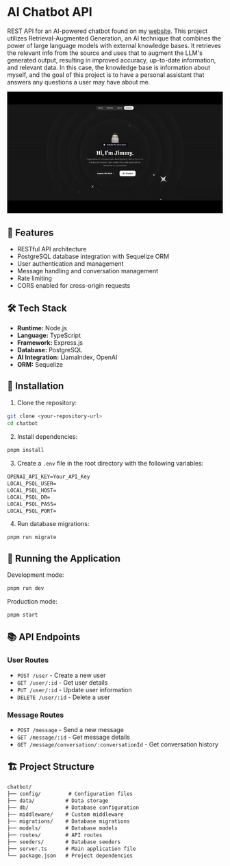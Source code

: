 # AI Chatbot API

REST API for an AI-powered chatbot found on my [website](https://www.jimmyzhng.com). This project utilizes Retrieval-Augmented Generation, an AI technique that combines the power of large language models with external knowledge bases. It retrieves the relevant info from the source and uses that to augment the LLM's generated output, resulting in improved accuracy, up-to-date information, and relevant data. In this case, the knowledge base is information about myself, and the goal of this project is to have a personal assistant that answers any questions a user may have about me.  

![Demo](chatbot-gif-demo.gif)

## 🚀 Features

- RESTful API architecture
- PostgreSQL database integration with Sequelize ORM
- User authentication and management
- Message handling and conversation management
- Rate limiting 
- CORS enabled for cross-origin requests

## 🛠️ Tech Stack

- **Runtime:** Node.js
- **Language:** TypeScript
- **Framework:** Express.js
- **Database:** PostgreSQL
- **AI Integration:** LlamaIndex, OpenAI
- **ORM:** Sequelize

## 🔧 Installation

1. Clone the repository:
```bash
git clone <your-repository-url>
cd chatbot
```

2. Install dependencies:
```bash
pnpm install
```

3. Create a `.env` file in the root directory with the following variables:
```env
OPENAI_API_KEY=Your_API_Key
LOCAL_PSQL_USER=
LOCAL_PSQL_HOST=
LOCAL_PSQL_DB=
LOCAL_PSQL_PASS=
LOCAL_PSQL_PORT=

```

4. Run database migrations:
```bash
pnpm run migrate
```

## 🚀 Running the Application

Development mode:
```bash
pnpm run dev
```

Production mode:
```bash
pnpm start
```

## 📚 API Endpoints

### User Routes
- `POST /user` - Create a new user
- `GET /user/:id` - Get user details
- `PUT /user/:id` - Update user information
- `DELETE /user/:id` - Delete a user

### Message Routes
- `POST /message` - Send a new message
- `GET /message/:id` - Get message details
- `GET /message/conversation/:conversationId` - Get conversation history

## 🏗️ Project Structure

```
chatbot/
├── config/         # Configuration files
├── data/          # Data storage
├── db/            # Database configuration
├── middleware/    # Custom middleware
├── migrations/    # Database migrations
├── models/        # Database models
├── routes/        # API routes
├── seeders/       # Database seeders
├── server.ts      # Main application file
└── package.json   # Project dependencies
```
